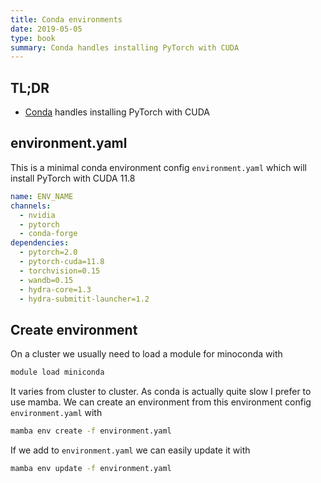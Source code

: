 ```yaml
---
title: Conda environments
date: 2019-05-05
type: book
summary: Conda handles installing PyTorch with CUDA
---
```

## TL;DR
- [Conda](https://docs.conda.io/en/latest/) handles installing PyTorch with CUDA

## environment.yaml
This is a minimal conda environment config `environment.yaml` which will install PyTorch with CUDA 11.8
```yaml
name: ENV_NAME
channels:
  - nvidia
  - pytorch
  - conda-forge
dependencies:
  - pytorch=2.0
  - pytorch-cuda=11.8
  - torchvision=0.15
  - wandb=0.15
  - hydra-core=1.3
  - hydra-submitit-launcher=1.2
```
## Create environment
On a cluster we usually need to load a module for minoconda with
```sh
module load miniconda
```
It varies from cluster to cluster.
As conda is actually quite slow I prefer to use mamba.
We can create an environment from this environment config `environment.yaml` with
```sh
mamba env create -f environment.yaml
```
If we add to `environment.yaml` we can easily update it with
```sh
mamba env update -f environment.yaml
```
